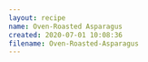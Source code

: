 ```yaml
---
layout: recipe
name: Oven-Roasted Asparagus
created: 2020-07-01 10:08:36
filename: Oven-Roasted-Asparagus
---
```

